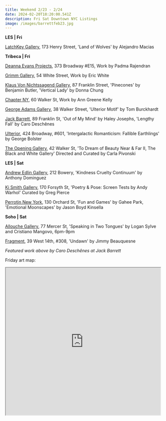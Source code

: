 ```yaml
---
title: Weekend 2/23 - 2/24
date: 2024-02-20T18:20:00.541Z
description: Fri Sat Downtown NYC Listings
image: /images/barrettfeb23.jpg
---
```

**L﻿ES | Fri**

[LatchKey Gallery](https://www.latchkey-gallery.com/), 173 Henry Street, 'Land of Wolves' by Alejandro Macias

**T﻿ribeca | Fri**

[Deanna Evans Projects](https://www.deannaevansprojects.com/), 373 Broadway #E15, Work by Padma Rajendran

[Grimm Gallery](https://grimmgallery.com/exhibitions/275-eric-white/), 54 White Street, Work by Eric White

[Klaus Von Nichtssagend Gallery](https://klausgallery.com/), 87 Franklin Street, 'Pinecones' by Benjamin Butler, 'Vertical Lady' by Donna Chung

[Chapter NY](https://chapter-ny.com/exhibitions/ann-greene-kelly/), 60 Walker St, Work by Ann Greene Kelly

[George Adams Gallery](https://www.georgeadamsgallery.com/exhibitions/tom-burckhardt), 38 Walker Street, 'Ulterior Motif' by Tom Burckhardt

[Jack Barrett](https://www.jackbarrettgallery.com/exhibitions), 89 Franklin St, 'Out of My Mind' by Haley Josephs, 'Lengthy Fall' by Caro Deschênes

[Ulterior](http://www.ulteriorgallery.com/george-bolster-intergalactic-romanticism), 424 Broadway, #601, 'Intergalactic Romanticism: Fallible Earthlings' by George Bolster

[The Opening Gallery](https://oneartspace.com/to-dream-of-beauty-near-far-ii-the-black-and-white-gallery-february-23rd-24th-2024/), 42 Walker St, 'To Dream of Beauty Near & Far II, The Black and White Gallery' Directed and Curated by Carla Pivonski

**L﻿ES | Sat**

[Andrew Edlin Gallery](https://www.edlingallery.com/exhibitions/anthony-dominguez-kindness-cruelty-continuum), 212 Bowery, 'Kindness Cruelty Continuum' by Anthony Dominguez

[Ki Smith Gallery](https://www.kismithgallery.com/andy-warhol-poetry-and-pose), 170 Forsyth St, 'Poetry & Pose: Screen Tests by Andy Warhol' Curated by Greg Pierce

[Perrotin New York](https://www.perrotin.com/), 130 Orchard St, 'Fun and Games' by Gahee Park, 'Emotional Moonscapes' by Jason Boyd Kinsella

**S﻿oho | Sat**

[Allouche Gallery](https://www.allouchegallery.com/exhibition/cristiano-mango-and-logan-sylve-speaking-in-two-tongues/), 77 Mercer St, 'Speaking in Two Tongues' by Logan Sylve and Cristiano Mangovo, 6pm-9pm

[Fragment](https://fragment.gallery/exhibitions/65-undawn-jimmy-beauquesne/overview/), 39 West 14th, #308, 'Undawn' by Jimmy Beauquesne

*F﻿eatured work above by Caro Deschênes at Jack Barrett*

F﻿riday art map:

<iframe src="https://www.google.com/maps/d/u/1/embed?mid=1g0j1z3cN9ni1TZKGh0fsX8-jvC5nWg4&ehbc=2E312F" width="100%" height="480"></iframe>